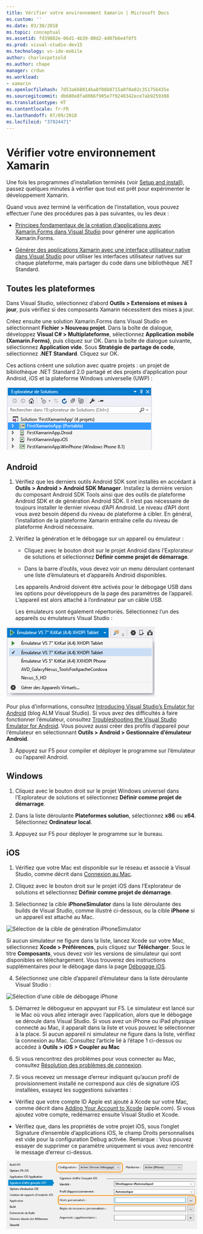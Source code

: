 ```yaml
---
title: Vérifier votre environnement Xamarin | Microsoft Docs
ms.custom: ''
ms.date: 03/30/2018
ms.topic: conceptual
ms.assetid: fd39882e-06d1-4b39-80d2-4d07b6e4f8f5
ms.prod: visual-studio-dev15
ms.technology: vs-ide-mobile
author: charlespetzold
ms.author: chape
manager: crdun
ms.workload:
- xamarin
ms.openlocfilehash: 7d53a668014ba8f08b0715a0f0a02c351756435e
ms.sourcegitcommit: db680e8fa8066f905e7f9240342ece7ab9259308
ms.translationtype: HT
ms.contentlocale: fr-FR
ms.lasthandoff: 07/09/2018
ms.locfileid: "37924471"
---
```

# <a name="verify-your-xamarin-environment"></a>Vérifier votre environnement Xamarin

Une fois les programmes d’installation terminés (voir [Setup and install](../cross-platform/setup-and-install.md)), passez quelques minutes à vérifier que tout est prêt pour expérimenter le développement Xamarin.

 Quand vous avez terminé la vérification de l’installation, vous pouvez effectuer l’une des procédures pas à pas suivantes, ou les deux :

-   [Principes fondamentaux de la création d’applications avec Xamarin.Forms dans Visual Studio](../cross-platform/learn-app-building-basics-with-xamarin-forms-in-visual-studio.md) pour générer une application Xamarin.Forms.

-   [Générer des applications Xamarin avec une interface utilisateur native dans Visual Studio](../cross-platform/build-apps-with-native-ui-using-xamarin-in-visual-studio.md) pour utiliser les interfaces utilisateur natives sur chaque plateforme, mais partager du code dans une bibliothèque .NET Standard.

## <a name="all-platforms"></a>Toutes les plateformes

Dans Visual Studio, sélectionnez d’abord **Outils > Extensions et mises à jour**, puis vérifiez si des composants Xamarin nécessitent des mises à jour.

Créez ensuite une solution Xamarin.Forms dans Visual Studio en sélectionnant **Fichier > Nouveau projet**. Dans la boîte de dialogue, développez **Visual C# > Multiplateforme**, sélectionnez **Application mobile (Xamarin.Forms)**, puis cliquez sur OK. Dans la boîte de dialogue suivante, sélectionnez **Application vide**. Sous **Stratégie de partage de code**, sélectionnez **.NET Standard**. Cliquez sur OK.

Ces actions créent une solution avec quatre projets : un projet de bibliothèque .NET Standard 2.0 partagé et des projets d’application pour Android, iOS et la plateforme Windows universelle (UWP) :

![Résultats de la création d’un projet à partir du modèle Xamarin.Forms Application vide](../cross-platform/media/crossplat-xamarin-verify-1.png "CrossPlat Xamarin Verify 1")

## <a name="android"></a>Android

1. Vérifiez que les derniers outils Android SDK sont installés en accédant à **Outils > Android > Android SDK Manager**. Installez la dernière version du composant Android SDK Tools ainsi que des outils de plateforme Android SDK et de génération Android SDK. Il n’est pas nécessaire de toujours installer le dernier niveau d’API Android. Le niveau d’API dont vous avez besoin dépend du niveau de plateforme à cibler. En général, l’installation de la plateforme Xamarin entraîne celle du niveau de plateforme Android nécessaire.

2.  Vérifiez la génération et le débogage sur un appareil ou émulateur :

    -   Cliquez avec le bouton droit sur le projet Android dans l’Explorateur de solutions et sélectionnez **Définir comme projet de démarrage**.

    -   Dans la barre d’outils, vous devez voir un menu déroulant contenant une liste d’émulateurs et d’appareils Android disponibles.

    Les appareils Android doivent être activés pour le débogage USB dans les options pour développeurs de la page des paramètres de l’appareil. L’appareil est alors attaché à l’ordinateur par un câble USB.

    Les émulateurs sont également répertoriés. Sélectionnez l’un des appareils ou émulateurs Visual Studio :

  ![Sélection de l’émulateur Visual Studio pour Android comme cible de débogage](../cross-platform/media/crossplat-xamarin-verify-3.png "CrossPlat Xamarin Verify 3")

  Pour plus d’informations, consultez [Introducing Visual Studio’s Emulator for Android](http://blogs.msdn.com/b/visualstudioalm/archive/2014/11/12/introducing-visual-studio-s-emulator-for-android.aspx) (blog ALM Visual Studio). Si vous avez des difficultés à faire fonctionner l’émulateur, consultez [Troubleshooting the Visual Studio Emulator for Android](../cross-platform/troubleshooting-the-visual-studio-emulator-for-android.md). Vous pouvez aussi créer des profils d’appareil pour l’émulateur en sélectionnant **Outils > Android > Gestionnaire d’émulateur Android**.

3. Appuyez sur F5 pour compiler et déployer le programme sur l’émulateur ou l’appareil Android.

## <a name="windows"></a>Windows

1.  Cliquez avec le bouton droit sur le projet Windows universel dans l’Explorateur de solutions et sélectionnez **Définir comme projet de démarrage**.

2.  Dans la liste déroulante **Plateformes solution**, sélectionnez **x86** ou **x64**. Sélectionnez **Ordinateur local**.

3.  Appuyez sur F5 pour déployer le programme sur le bureau.

## <a name="ios"></a>iOS

1.  Vérifiez que votre Mac est disponible sur le réseau et associé à Visual Studio, comme décrit dans [Connexion au Mac](/xamarin/ios/get-started/installation/windows/connecting-to-mac/).

2.  Cliquez avec le bouton droit sur le projet iOS dans l’Explorateur de solutions et sélectionnez **Définir comme projet de démarrage**.

3.  Sélectionnez la cible **iPhoneSimulator** dans la liste déroulante des builds de Visual Studio, comme illustré ci-dessous, ou la cible **iPhone** si un appareil est attaché au Mac.

 ![Sélection de la cible de génération iPhoneSimulator](../cross-platform/media/crossplat-xamarin-verify-5.png "CrossPlat Xamarin Verify 5")

 Si aucun simulateur ne figure dans la liste, lancez Xcode sur votre Mac, sélectionnez **Xcode > Préférences**, puis cliquez sur **Télécharger**. Sous le titre **Composants**, vous devez voir les versions de simulateur qui sont disponibles en téléchargement. Vous trouverez des instructions supplémentaires pour le débogage dans la page [Débogage iOS](/xamarin/ios/deploy-test/debugging-in-xamarin-ios/?tabs=vsmac#Debugging_on_the_Simulator).

4.  Sélectionnez une cible d’appareil d’émulateur dans la liste déroulante Visual Studio :

 ![Sélection d’une cible de débogage iPhone](../cross-platform/media/crossplat-xamarin-verify-6.png "CrossPlat Xamarin Verify 6")

5. Démarrez le débogueur en appuyant sur F5. Le simulateur est lancé sur le Mac où vous allez interagir avec l’application, alors que le débogage se déroule dans Visual Studio. Si vous avez un iPhone ou iPad physique connecté au Mac, il apparaît dans la liste et vous pouvez le sélectionner à la place. Si aucun appareil ni simulateur ne figure dans la liste, vérifiez la connexion au Mac. Consultez l’article lié à l’étape 1 ci-dessus ou accédez à **Outils > iOS > Coupler au Mac**

6.  Si vous rencontrez des problèmes pour vous connecter au Mac, consultez [Résolution des problèmes de connexion](/xamarin/ios/get-started/installation/windows/connecting-to-mac/troubleshooting/).

7.  Si vous recevez un message d’erreur indiquant qu’aucun profil de provisionnement installé ne correspond aux clés de signature iOS installées, essayez les suggestions suivantes :

  - Vérifiez que votre compte ID Apple est ajouté à Xcode sur votre Mac, comme décrit dans [Adding Your Account to Xcode](https://developer.apple.com/library/content/documentation/IDEs/Conceptual/AppStoreDistributionTutorial/AddingYourAccounttoXcode/AddingYourAccounttoXcode.html#//apple_ref/doc/uid/TP40013839-CH40-SW1) (apple.com).  Si vous ajoutez votre compte, redémarrez ensuite Visual Studio et Xcode.

  - Vérifiez que, dans les propriétés de votre projet iOS, sous l’onglet Signature d’ensemble d’applications iOS, le champ Droits personnalisés est vide pour la configuration Debug activée.  Remarque : Vous pouvez essayer de supprimer ce paramètre uniquement si vous avez rencontré le message d’erreur ci-dessus.

  ![CrossPlat Xamarin Verify 8](../cross-platform/media/crossplat-xamarin-verify-8.png "CrossPlat Xamarin Verify 8")
